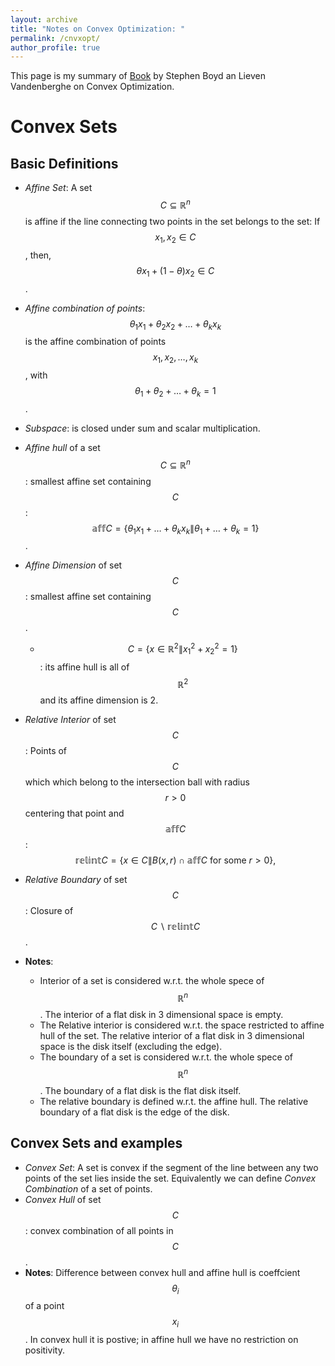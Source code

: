 ```yaml
---
layout: archive
title: "Notes on Convex Optimization: "
permalink: /cnvxopt/
author_profile: true
---
```

This page is my summary of [Book](https://web.stanford.edu/~boyd/cvxbook/) by Stephen Boyd an Lieven Vandenberghe on Convex Optimization. 
# Convex Sets
## Basic Definitions
* *Affine Set*: A set $$C\subseteq \mathbb{R}^n$$ is affine if the line connecting two points in the set belongs to the set: If $$x_1, x_2 \in C$$, then, $$\theta x_1 + (1-\theta) x_2 \in C$$.


* *Affine combination of points*: $$\theta_1 x_1 + \theta_2 x_2 + \dots + \theta_k x_k$$ is the affine combination of points $$x_1, x_2, \dots, x_k$$, with $$\theta_1 + \theta_2 + \dots + \theta_k = 1$$.
* *Subspace*: is closed under sum and scalar multiplication. 
* *Affine hull* of a set $$C\subseteq \mathbb{R}^n$$: smallest affine set containing $$C$$: $$\mathbb{aff} C = \{\theta_1 x_1 + \dots + \theta_k x_k\| \theta_1 + \dots + \theta_k = 1\}$$.
* *Affine Dimension* of set $$C$$: smallest affine set containing $$C$$. 
  * $$C = \{x \in \mathbb{R}^2 \| x_1^2 + x_2^2 = 1\}$$: its affine hull is all of $$\mathbb{R}^2$$ and its affine dimension is 2. 
* *Relative Interior* of set $$C$$: Points of $$C$$ which which belong to the intersection ball with radius $$r>0$$ centering that point and $$\mathbb{aff} C$$:
$$\mathbb{relint} C = \{x \in C \| B(x,r) \cap \mathbb{aff}C \text{ for some } r>0\},$$ 
* *Relative Boundary* of set $$C$$: Closure of $$C \backslash \mathbb{relint} C$$.
* **Notes**: 
  * Interior of a set is considered w.r.t. the whole spece of $$\mathbb{R}^n$$. The interior of a flat disk in 3 dimensional space is empty.
  * The Relative interior is considered w.r.t. the space restricted to affine hull of the set. The relative interior of a flat disk in 3 dimensional space is the disk itself (excluding the edge). 
  * The boundary of a set is considered w.r.t. the whole spece of $$\mathbb{R}^n$$. The boundary of a flat disk is the flat disk itself. 
  * The relative boundary is defined w.r.t. the affine hull. The relative boundary of a flat disk is the edge of the disk. 

## Convex Sets and examples
* *Convex Set*: A set is convex if the segment of the line between any two points of the set lies inside the set. Equivalently we can define *Convex Combination* of a set of points. 
* *Convex Hull* of set $$C$$: convex combination of all points in $$C$$. 
* **Notes**: Difference between convex hull and affine hull is coeffcient $$\theta_i$$ of a point $$x_i$$. In convex hull it is postive; in affine hull we have no restriction on positivity. 
